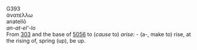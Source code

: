 <body>
  <p>G393<br>  ἀνατέλλω  <br> anatellō  <br><i>an-at-el‘-lo </i><br>From <a href="g0303.htm">303</a> and the base of <a href="g5056.htm">5056</a>  to (<i>cause</i> to) <i>arise:</i> - (a-, make to) rise, at the rising of, spring (up), be up.<br></p>
 </body>